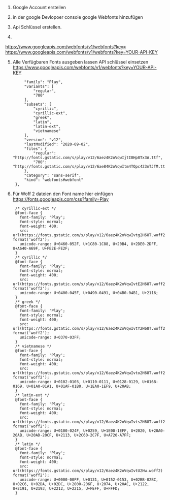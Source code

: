 1. Google Account erstellen

2. in der google Devlopoer console google Webfonts hinzufügen

3. Api Schlüssel erstellen.

4. 

https://www.googleapis.com/webfonts/v1/webfonts?key=
https://www.googleapis.com/webfonts/v1/webfonts?key=YOUR-API-KEY


5. Alle Verfügbaren Fonts ausgeben lassen
API schlüssel einsetzen
https://www.googleapis.com/webfonts/v1/webfonts?key=YOUR-API-KEY



            "family": "Play",
            "variants": [
                "regular",
                "700"
            ],
            "subsets": [
                "cyrillic",
                "cyrillic-ext",
                "greek",
                "latin",
                "latin-ext",
                "vietnamese"
            ],
            "version": "v12",
            "lastModified": "2020-09-02",
            "files": {
                "regular": "http://fonts.gstatic.com/s/play/v12/6aez4K2oVqwIjtI8Hp8Tx3A.ttf",
                "700": "http://fonts.gstatic.com/s/play/v12/6ae84K2oVqwItm4TOpc423nTJTM.ttf"
            },
            "category": "sans-serif",
            "kind": "webfonts#webfont"
        },
        
        
        
6. Für Woff 2 dateien den Font name hier einfügen
https://fonts.googleapis.com/css?family=Play


    
        
        /* cyrillic-ext */
        @font-face {
          font-family: 'Play';
          font-style: normal;
          font-weight: 400;
          src: url(https://fonts.gstatic.com/s/play/v12/6aez4K2oVqwIvtg2H68T.woff2) format('woff2');
          unicode-range: U+0460-052F, U+1C80-1C88, U+20B4, U+2DE0-2DFF, U+A640-A69F, U+FE2E-FE2F;
        }
        /* cyrillic */
        @font-face {
          font-family: 'Play';
          font-style: normal;
          font-weight: 400;
          src: url(https://fonts.gstatic.com/s/play/v12/6aez4K2oVqwIvtE2H68T.woff2) format('woff2');
          unicode-range: U+0400-045F, U+0490-0491, U+04B0-04B1, U+2116;
        }
        /* greek */
        @font-face {
          font-family: 'Play';
          font-style: normal;
          font-weight: 400;
          src: url(https://fonts.gstatic.com/s/play/v12/6aez4K2oVqwIvtY2H68T.woff2) format('woff2');
          unicode-range: U+0370-03FF;
        }
        /* vietnamese */
        @font-face {
          font-family: 'Play';
          font-style: normal;
          font-weight: 400;
          src: url(https://fonts.gstatic.com/s/play/v12/6aez4K2oVqwIvto2H68T.woff2) format('woff2');
          unicode-range: U+0102-0103, U+0110-0111, U+0128-0129, U+0168-0169, U+01A0-01A1, U+01AF-01B0, U+1EA0-1EF9, U+20AB;
        }
        /* latin-ext */
        @font-face {
          font-family: 'Play';
          font-style: normal;
          font-weight: 400;
          src: url(https://fonts.gstatic.com/s/play/v12/6aez4K2oVqwIvts2H68T.woff2) format('woff2');
          unicode-range: U+0100-024F, U+0259, U+1E00-1EFF, U+2020, U+20A0-20AB, U+20AD-20CF, U+2113, U+2C60-2C7F, U+A720-A7FF;
        }
        /* latin */
        @font-face {
          font-family: 'Play';
          font-style: normal;
          font-weight: 400;
          src: url(https://fonts.gstatic.com/s/play/v12/6aez4K2oVqwIvtU2Hw.woff2) format('woff2');
          unicode-range: U+0000-00FF, U+0131, U+0152-0153, U+02BB-02BC, U+02C6, U+02DA, U+02DC, U+2000-206F, U+2074, U+20AC, U+2122, U+2191, U+2193, U+2212, U+2215, U+FEFF, U+FFFD;
        }